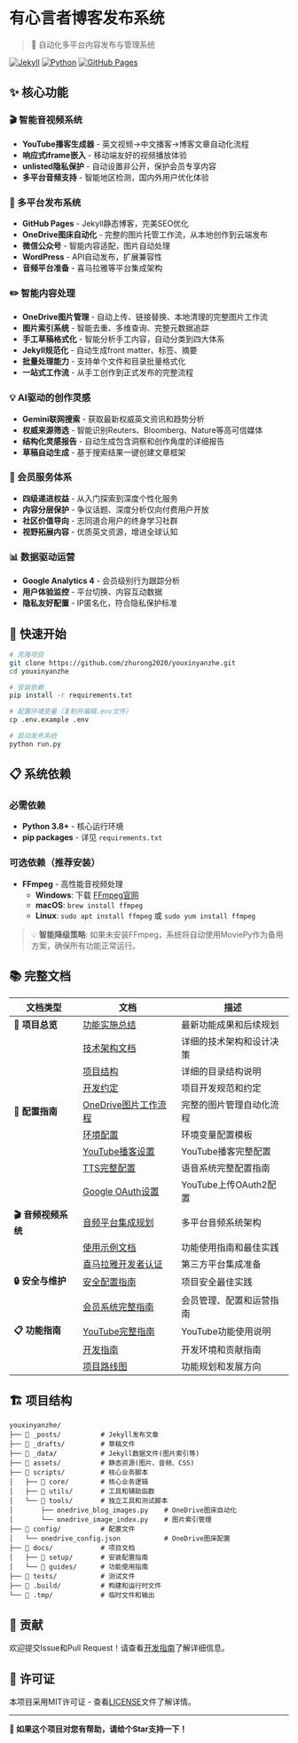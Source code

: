 # 有心言者博客发布系统

> 🚀 自动化多平台内容发布与管理系统

[![Jekyll](https://img.shields.io/badge/Jekyll-CC0000?style=flat&logo=Jekyll&logoColor=white)](https://jekyllrb.com/)
[![Python](https://img.shields.io/badge/Python-3776AB?style=flat&logo=python&logoColor=white)](https://python.org/)
[![GitHub Pages](https://img.shields.io/badge/GitHub%20Pages-222222?style=flat&logo=GitHub%20Pages&logoColor=white)](https://pages.github.com/)

## ✨ 核心功能

### 🎬 智能音视频系统
- **YouTube播客生成器** - 英文视频→中文播客→博客文章自动化流程
- **响应式iframe嵌入** - 移动端友好的视频播放体验
- **unlisted隐私保护** - 自动设置非公开，保护会员专享内容
- **多平台音频支持** - 智能地区检测，国内外用户优化体验

### 🚀 多平台发布系统
- **GitHub Pages** - Jekyll静态博客，完美SEO优化
- **OneDrive图床自动化** - 完整的图片托管工作流，从本地创作到云端发布
- **微信公众号** - 智能内容适配，图片自动处理
- **WordPress** - API自动发布，扩展兼容性
- **音频平台准备** - 喜马拉雅等平台集成架构

### ✏️ 智能内容处理
- **OneDrive图片管理** - 自动上传、链接替换、本地清理的完整图片工作流
- **图片索引系统** - 智能去重、多维查询、完整元数据追踪
- **手工草稿格式化** - 智能分析手工内容，自动分类到四大体系
- **Jekyll规范化** - 自动生成front matter、标签、摘要
- **批量处理能力** - 支持单个文件和目录批量格式化
- **一站式工作流** - 从手工创作到正式发布的完整流程

### 💡 AI驱动的创作灵感
- **Gemini联网搜索** - 获取最新权威英文资讯和趋势分析
- **权威来源筛选** - 智能识别Reuters、Bloomberg、Nature等高可信媒体
- **结构化灵感报告** - 自动生成包含洞察和创作角度的详细报告
- **草稿自动生成** - 基于搜索结果一键创建文章框架

### 💎 会员服务体系
- **四级递进权益** - 从入门探索到深度个性化服务
- **内容分层保护** - 争议话题、深度分析仅向付费用户开放
- **社区价值导向** - 志同道合用户的终身学习社群
- **视野拓展内容** - 优质英文资源，增进全球认知

### 📊 数据驱动运营
- **Google Analytics 4** - 会员级别行为跟踪分析
- **用户体验监控** - 平台切换、内容互动数据
- **隐私友好配置** - IP匿名化，符合隐私保护标准

## 🚀 快速开始

```bash
# 克隆项目
git clone https://github.com/zhurong2020/youxinyanzhe.git
cd youxinyanzhe

# 安装依赖
pip install -r requirements.txt

# 配置环境变量（复制并编辑.env文件）
cp .env.example .env

# 启动发布系统
python run.py
```

## 📋 系统依赖

### 必需依赖
- **Python 3.8+** - 核心运行环境
- **pip packages** - 详见 `requirements.txt`

### 可选依赖（推荐安装）
- **FFmpeg** - 高性能音视频处理
  - **Windows**: 下载 [FFmpeg官网](https://ffmpeg.org/download.html#build-windows)
  - **macOS**: `brew install ffmpeg`
  - **Linux**: `sudo apt install ffmpeg` 或 `sudo yum install ffmpeg`

> 💡 **智能降级策略**: 如果未安装FFmpeg，系统将自动使用MoviePy作为备用方案，确保所有功能正常运行。

## 📚 完整文档

| 文档类型 | 文档 | 描述 |
|---------|------|------|
| **🎯 项目总览** | [功能实施总结](docs/project-completion-summary.md) | 最新功能成果和后续规划 |
| | [技术架构文档](docs/TECHNICAL_ARCHITECTURE.md) | 详细的技术架构和设计决策 |
| | [项目结构](docs/PROJECT_STRUCTURE.md) | 详细的目录结构说明 |
| | [开发约定](CLAUDE.md) | 项目开发规范和约定 |
| **🔧 配置指南** | [OneDrive图片工作流程](docs/IMAGE_MANAGEMENT_WORKFLOW.md) | 完整的图片管理自动化流程 |
| | [环境配置](.env.example) | 环境变量配置模板 |
| | [YouTube播客设置](docs/setup/youtube_podcast_setup.md) | YouTube播客完整配置 |
| | [TTS完整配置](docs/setup/tts_comprehensive_setup.md) | 语音系统完整配置指南 |
| | [Google OAuth设置](docs/setup/YOUTUBE_OAUTH_SETUP.md) | YouTube上传OAuth2配置 |
| **🎬 音频视频系统** | [音频平台集成规划](docs/audio-platform-integration-plan.md) | 多平台音频系统架构 |
| | [使用示例文档](docs/audio-platform-usage-example.md) | 功能使用指南和最佳实践 |
| | [喜马拉雅开发者认证](docs/ximalaya-developer-requirements.md) | 第三方平台集成准备 |
| **🔒 安全与维护** | [安全配置指南](SECURITY.md) | 项目安全最佳实践 |
| | [会员系统完整指南](docs/member-system-guide.md) | 会员管理、配置和运营指南 |
| **📋 功能指南** | [YouTube完整指南](docs/guides/YOUTUBE_COMPLETE_GUIDE.md) | YouTube功能使用说明 |
| | [开发指南](docs/DEVELOPMENT.md) | 开发环境和贡献指南 |
| | [项目路线图](docs/ROADMAP.md) | 功能规划和发展方向 |

## 🏗️ 项目结构

```
youxinyanzhe/
├── 📁 _posts/          # Jekyll发布文章
├── 📁 _drafts/         # 草稿文件
├── 📁 _data/           # Jekyll数据文件(图片索引等)
├── 📁 assets/          # 静态资源(图片、音频、CSS)
├── 📁 scripts/         # 核心业务脚本
│   ├── 📁 core/        # 核心业务逻辑
│   ├── 📁 utils/       # 工具和辅助函数
│   └── 📁 tools/       # 独立工具和测试脚本
│       ├── onedrive_blog_images.py    # OneDrive图床自动化
│       └── onedrive_image_index.py    # 图片索引管理
├── 📁 config/          # 配置文件
│   └── onedrive_config.json           # OneDrive图床配置
├── 📁 docs/            # 项目文档
│   ├── 📁 setup/       # 安装配置指南
│   └── 📁 guides/      # 功能使用指南
├── 📁 tests/           # 测试文件
├── 📁 .build/          # 构建和运行时文件
└── 📁 .tmp/            # 临时文件和输出
```

## 🤝 贡献

欢迎提交Issue和Pull Request！请查看[开发指南](docs/DEVELOPMENT.md)了解详细信息。

## 📄 许可证

本项目采用MIT许可证 - 查看[LICENSE](LICENSE)文件了解详情。

---

**🌟 如果这个项目对您有帮助，请给个Star支持一下！**